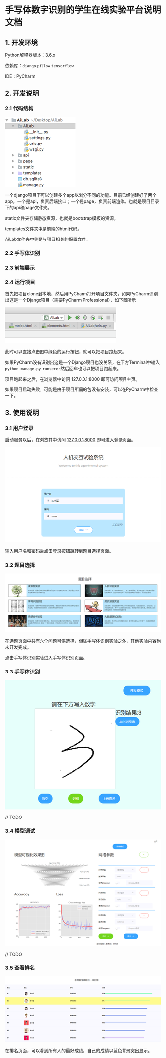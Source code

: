 # 手写体数字识别的学生在线实验平台说明文档

## 1. 开发环境

Python解释器版本：3.6.x

依赖库：`django` `pillow` `tensorflow` 

IDE：PyCharm

## 2. 开发说明

### 2.1 代码结构

![directory](img/directory.png)

一个django项目下可以创建多个app以划分不同的功能。目前已经创建好了两个app，一个是api，负责后端接口；一个是page，负责前端渲染。也就是项目目录下的api和page文件夹。

static文件夹存储静态资源，也就是bootstrap模板的资源。

templates文件夹中是前端的html代码。

AiLab文件夹中则是与项目相关的配置文件。


### 2.2 手写体识别

### 2.3 前端展示

### 2.4 运行项目

首先把项目clone到本地，然后用PyCharm打开项目文件夹，如果PyCharm识别出这是一个Django项目（需要PyCharm Professional），如下图所示

![pycharm](img/pycharm.png)

此时可以直接点击图中绿色的运行按钮，就可以把项目跑起来。

如果PyCharm没有识别出这是一个Django项目也没关系，在下方Terminal中输入`python manage.py runserer`然后回车也可以把项目跑起来。

项目跑起来之后，在浏览器中访问 127.0.0.1:8000 即可访问项目主页。

如果项目启动失败，可能是由于项目所需的包没有安装，可以在PyCharm中检查一下。

## 3. 使用说明

### 3.1 用户登录

启动服务以后，在浏览其中访问 [127.0.0.1:8000](http://127.0.0.1:8000) 即可进入登录页面。

![login](img/login.png)

输入用户名和密码后点击登录按钮跳转到题目选择页面。

### 3.2 题目选择

![questions](img/questions.png)

在选题页面中共有六个问题可供选择，但除手写体识别实验之外，其他实验内容尚未开发完成。

点击手写体识别实验进入手写体识别页面。

### 3.3 手写体识别

![mnist](img/mnist.png)

// TODO

### 3.4 模型调试

![model](img/model.png)

// TODO

### 3.5 查看排名

![rank](img/rank.png)

在排名页面，可以看到所有人的最好成绩，自己的成绩以蓝色背景突出显示。
